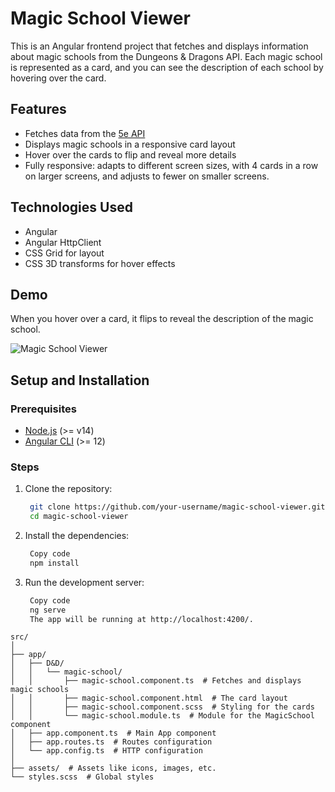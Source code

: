 # Magic School Viewer

This is an Angular frontend project that fetches and displays information about magic schools from the Dungeons & Dragons API. Each magic school is represented as a card, and you can see the description of each school by hovering over the card.

## Features

- Fetches data from the [5e API](https://www.dnd5eapi.co/docs/)
- Displays magic schools in a responsive card layout
- Hover over the cards to flip and reveal more details
- Fully responsive: adapts to different screen sizes, with 4 cards in a row on larger screens, and adjusts to fewer on smaller screens.

## Technologies Used

- Angular
- Angular HttpClient
- CSS Grid for layout
- CSS 3D transforms for hover effects

## Demo

When you hover over a card, it flips to reveal the description of the magic school.

![Magic School Viewer](![image](https://github.com/user-attachments/assets/8f941b7f-6b09-4248-b27e-702cbca9a795))

## Setup and Installation

### Prerequisites

- [Node.js](https://nodejs.org/en/) (>= v14)
- [Angular CLI](https://angular.io/cli) (>= 12)

### Steps

1. Clone the repository:
   ```bash
    git clone https://github.com/your-username/magic-school-viewer.git
    cd magic-school-viewer
2. Install the dependencies:
   ```bash
    Copy code
    npm install
3. Run the development server:
   ```bash
    Copy code
    ng serve
    The app will be running at http://localhost:4200/.

```
src/
│
├── app/
│   ├── D&D/
│   │   └── magic-school/
│   │       ├── magic-school.component.ts  # Fetches and displays magic schools
│   │       ├── magic-school.component.html  # The card layout
│   │       ├── magic-school.component.scss  # Styling for the cards
│   │       └── magic-school.module.ts  # Module for the MagicSchool component
│   ├── app.component.ts  # Main App component
│   ├── app.routes.ts  # Routes configuration
│   └── app.config.ts  # HTTP configuration
│
├── assets/  # Assets like icons, images, etc.
└── styles.scss  # Global styles

